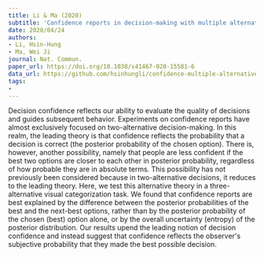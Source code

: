 ```yaml
---
title: Li & Ma (2020)
subtitle: 'Confidence reports in decision-making with multiple alternatives violate the Bayesian confidence hypothesis'
date: 2020/04/24
authors:
- Li, Hsin-Hung
- Ma, Wei Ji
journal: Nat. Commun.
paper_url: https://doi.org/10.1038/s41467-020-15581-6
data_url: https://github.com/hsinhungli/confidence-multiple-alternatives
tags:
- 
---
```


Decision confidence reflects our ability to evaluate the quality of decisions and guides subsequent behavior. Experiments on confidence reports have almost exclusively focused on two-alternative decision-making. In this realm, the leading theory is that confidence reflects the probability that a decision is correct (the posterior probability of the chosen option). There is, however, another possibility, namely that people are less confident if the best two options are closer to each other in posterior probability, regardless of how probable they are in absolute terms. This possibility has not previously been considered because in two-alternative decisions, it reduces to the leading theory. Here, we test this alternative theory in a three-alternative visual categorization task. We found that confidence reports are best explained by the difference between the posterior probabilities of the best and the next-best options, rather than by the posterior probability of the chosen (best) option alone, or by the overall uncertainty (entropy) of the posterior distribution. Our results upend the leading notion of decision confidence and instead suggest that confidence reflects the observer's subjective probability that they made the best possible decision.
